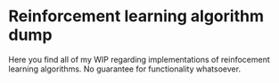 # Reinforcement learning algorithm dump

Here you find all of my WIP regarding implementations of reinfocement learning algorithms. No guarantee for functionality whatsoever.
